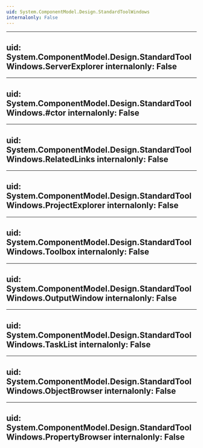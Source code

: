 ```yaml
---
uid: System.ComponentModel.Design.StandardToolWindows
internalonly: False
---
```


---
uid: System.ComponentModel.Design.StandardToolWindows.ServerExplorer
internalonly: False
---

---
uid: System.ComponentModel.Design.StandardToolWindows.#ctor
internalonly: False
---

---
uid: System.ComponentModel.Design.StandardToolWindows.RelatedLinks
internalonly: False
---

---
uid: System.ComponentModel.Design.StandardToolWindows.ProjectExplorer
internalonly: False
---

---
uid: System.ComponentModel.Design.StandardToolWindows.Toolbox
internalonly: False
---

---
uid: System.ComponentModel.Design.StandardToolWindows.OutputWindow
internalonly: False
---

---
uid: System.ComponentModel.Design.StandardToolWindows.TaskList
internalonly: False
---

---
uid: System.ComponentModel.Design.StandardToolWindows.ObjectBrowser
internalonly: False
---

---
uid: System.ComponentModel.Design.StandardToolWindows.PropertyBrowser
internalonly: False
---
